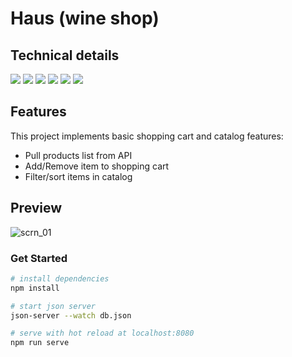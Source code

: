 # Haus (wine shop)

## Technical details

<img src="https://badgen.net/badge/Vue/3.2.13/blue" /> <img src="https://badgen.net/badge/Vue-router/4.1.5/blue" /> <img src="https://badgen.net/badge/Vuex/4.0.2/blue"> <img src="https://badgen.net/badge/Axios/0.27.2/green"> <img src="https://badgen.net/badge/json-server/0.17.0/green"> <img src="https://badgen.net/badge/SASS/1.55.0/green">

## Features
This project implements basic shopping cart and catalog features:
* Pull products list from API
* Add/Remove item to shopping cart
* Filter/sort items in catalog

## Preview
![scrn_01](https://user-images.githubusercontent.com/95074782/193011693-7faa9079-35d5-4537-9e3e-21b1c8a20ab4.png)


### Get Started
``` bash
# install dependencies
npm install

# start json server
json-server --watch db.json

# serve with hot reload at localhost:8080
npm run serve

```
